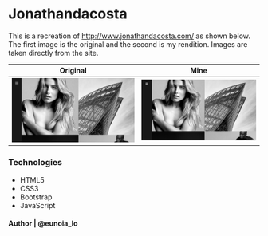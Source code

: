 # Jonathandacosta
This is a recreation of http://www.jonathandacosta.com/ as shown below.  The first image is the original and the second is my rendition.  Images are taken directly from the site.

Original          |  Mine
:-------------------------:|:-------------------------:
<img src="https://raw.githubusercontent.com/lisaolson/frontend/master/jonathandacosta/original.png" /> | <img src="https://raw.githubusercontent.com/lisaolson/frontend/master/jonathandacosta/mine.png" />

### Technologies
- HTML5
- CSS3
- Bootstrap
- JavaScript

#### Author | @eunoia_lo
